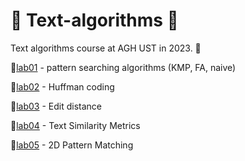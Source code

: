 # 🔶 Text-algorithms 🔶
Text algorithms course at AGH UST in 2023. 📝
<p> 🔸<a href="https://github.com/YoC00lig/Text-algorithms/tree/main/lab01">lab01</a> - pattern searching algorithms (KMP, FA, naive)</p>
<p> 🔸<a href="https://github.com/YoC00lig/Text-algorithms/tree/main/lab02">lab02</a> - Huffman coding</p>
<p> 🔸<a href="https://github.com/YoC00lig/Text-algorithms/tree/main/lab03">lab03</a> - Edit distance</p>
<p> 🔸<a href="https://github.com/YoC00lig/Text-algorithms/tree/main/lab04">lab04</a> - Text Similarity Metrics</p>
<p> 🔸<a href="https://github.com/YoC00lig/Text-algorithms/tree/main/lab05">lab05</a> - 2D Pattern Matching </p>



